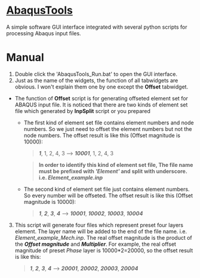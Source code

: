 # [AbaqusTools](https://github.com/kun-Jiang/AbaqusTools)
A simple software GUI interface integrated with several python scripts for processing Abaqus input files.

# Manual
1. Double click the 'AbaqusTools_Run.bat' to open the GUI interface.
2. Just as the name of the widgets, the function of all tabwidgets are obvious. I won't explain them one by one except the **Offset** tabwidget.
+ The function of **Offset** script is for generating offseted element set for ABAQUS input file. It is noticed that there are two kinds of element set file which generated by **InpSplit** script or you prepared
    + The first kind of element set file contains element numbers and node numbers. So we just need to offset the element numbers but not the node numbers. The offset result is like this (Offset magnitude is 10000):
        > ***1***, 1, 2, 4, 3 --> ***10001***, 1, 2, 4, 3


        > **In order to identify this kind of element set file, The file name must be prefixed with *'Element'* and split with underscore. i.e. *Element_example.inp***
    + The second kind of element set file just contains element numbers. So every number will be offseted. The offset result is like this (Offset magnitude is 10000):
        > ***1***, ***2***, ***3***, ***4*** --> ***10001***, ***10002***, ***10003***, ***10004***

3. This script will generate four files which represent preset four layers element. The layer name will be added to the end of the file name. i.e. *Element_example_Mech.inp*. The real offset magnitude is the product of the ***Offset magnitude*** and ***Multiplier***. For example, the real offset magnitude of preset *Phase* layer is 10000*2=20000, so the offset result is like this:
    > ***1***, ***2***, ***3***, ***4*** --> ***20001***, ***20002***, ***20003***, ***20004***